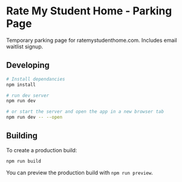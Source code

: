 # Rate My Student Home - Parking Page

Temporary parking page for ratemystudenthome.com. Includes email waitlist signup.

## Developing

```bash
# Install dependancies 
npm install

# run dev server
npm run dev

# or start the server and open the app in a new browser tab
npm run dev -- --open
```

## Building

To create a production build:

```bash
npm run build
```

You can preview the production build with `npm run preview`.

